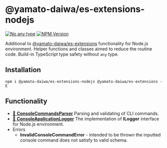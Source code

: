 # @yamato-daiwa/es-extensions-nodejs

[![No any type](https://img.shields.io/badge/Type_safety-No_any-brightgreen.svg?style=flat)]()
[![NPM Version](https://img.shields.io/npm/v/@yamato-daiwa/es-extensions-nodejs)](https://www.npmjs.com/package/@yamato-daiwa/es-extensions-nodejs)

Additional to [@yamato-daiwa/es-extensions](https://www.npmjs.com/package/@yamato-daiwa/es-extensions) functionality 
for Node.js environment. Helper functions and classes aimed to reduce the routine code. 
Build-in TypeScript type safety without `any` type.


## Installation

```
npm i @yamato-daiwa/es-extensions-nodejs @yamato-daiwa/es-extensions -E
```

## Functionality

* [📖 **ConsoleCommandsParser**](Documentation/ConsoleCommandsParser/ConsoleCommandsParser.md) Parsing and validating of CLI commands.
* [📖 **ConsoleApplicationLogger**](Documentation/Logging/ConsoleApplicationLogger/ConsoleApplicationLogger.md) The implementation of 
  **ILogger** interface for Node.js environment.
* Errors
  * **InvalidConsoleCommandError** - intended to be thrown the inputted console command does not satisfy to valid schema.
